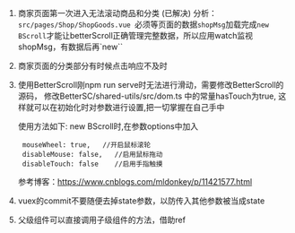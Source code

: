 1. 商家页面第一次进入无法滚动商品和分类 (已解决)
    分析：`src/pages/Shop/ShopGoods.vue `必须等页面的数据`shopMsg`加载完成`new BScroll`才能让betterScroll正确管理完整数据，所以应用watch监视shopMsg，有数据后再`new``
    <br>
2. 商家页面的分类部分有时候点击响应不及时

3. 使用BetterScroll刚npm run serve时无法进行滑动，需要修改BetterScroll的源码，
      修改BetterSC/shared-utils/src/dom.ts 中的常量hasTouch为true, 
      这样就可以在初始化时对参数进行设置,把一切掌握在自己手中

      使用方法如下:
        new BScroll时,在参数options中加入

        mouseWheel: true,   //开启鼠标滚轮
        disableMouse: false,   //启用鼠标拖动
        disableTouch: false    //启用手指触摸
      参考博客：https://www.cnblogs.com/mldonkey/p/11421577.html

4. vuex的commit不要随便去掉state参数，以防传入其他参数被当成state

5. 父级组件可以直接调用子级组件的方法，借助ref